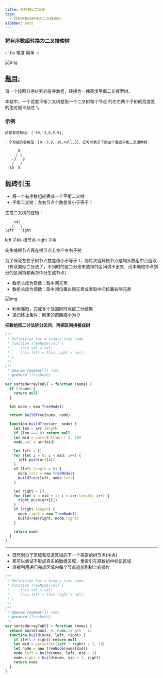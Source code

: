 ```yaml
---
title: 有序数组二叉树
tags:
  - 将有序数组转换为二叉搜索树
sidebar: auto
---
```


### 将有序数组转换为二叉搜索树

::: tip 难度
简单
:::

![img](http://qiniu.gaowenju.com/leecode/banner/20200703.jpg)

## [题目:](https://leetcode-cn.com/problems/convert-sorted-array-to-binary-search-tree/)

将一个按照升序排列的有序数组，转换为一棵高度平衡二叉搜索树。

本题中，一个高度平衡二叉树是指一个二叉树每个节点 的左右两个子树的高度差的绝对值不超过 1。

### 示例

```
给定有序数组: [-10,-3,0,5,9],

一个可能的答案是：[0,-3,9,-10,null,5]，它可以表示下面这个高度平衡二叉搜索树：

      0
     / \
   -3   9
   /   /
 -10  5
```

## 抛砖引玉

- 将一个有序数组转换成一个平衡二叉树
- 平衡二叉树：左右节点个数差值小于等于 1

生成二叉树的逻辑：

```
    val
   /   \
left   right
```

left 子树-根节点-right 子树

先生成根节点再在根节点上生产左右子树

为了保证左右子树节点数差值小于等于 1，则每次选择根节点是均从数组中点选取
（有点类似二分法了，不同时的是二分法未选择的区间讲不出来，而本地取中点划分的区间将都再次中分生成节点）

- 数组长度为奇数：取中间元素
- 数组长度为偶数：取中间位置左侧元素或者取中间位置右侧元素

![img](http://qiniu.gaowenju.com/leecode/20200703.png)

- 利用递归，完成多个范围同时保留二分结果
- 递归终止条件：圈定的范围缩小为 0

**把数组按二分法拆分区间，再把区间拼接成树**

```javascript
/**
 * Definition for a binary tree node.
 * function TreeNode(val) {
 *     this.val = val;
 *     this.left = this.right = null;
 * }
 */
/**
 * @param {number[]} nums
 * @return {TreeNode}
 */
var sortedArrayToBST = function (nums) {
  if (!nums) {
    return null
  }

  let node = new TreeNode()

  return buildTree(nums, node)

  function buildTree(arr, node) {
    let len = arr.length
    if (len === 0) return null
    let mid = parseInt(len / 2, 10)
    node.val = arr[mid]

    let left = []
    for (let i = 0; i < mid; i++) {
      left.push(arr[i])
    }
    if (left.length > 0) {
      node.left = new TreeNode()
      buildTree(left, node.left)
    }

    let right = []
    for (let i = mid + 1; i < arr.length; i++) {
      right.push(arr[i])
    }
    if (right.length) {
      node.right = new TreeNode()
      buildTree(right, node.right)
    }

    return node
  }
}
```

---

- 既然划分了区域和知道区域的下一个需要的树节点(中点)
- 那可以尝试不形成真实的数组区域，里索引在原数组中标记区域
- 直接利用递归完成区域内每个节点追加到树上的操作

```javascript
/**
 * Definition for a binary tree node.
 * function TreeNode(val) {
 *     this.val = val;
 *     this.left = this.right = null;
 * }
 */
/**
 * @param {number[]} nums
 * @return {TreeNode}
 */
var sortedArrayToBST = function (nums) {
  return build(nums, 0, nums.length - 1)
  function build(nums, left, right) {
    if (left > right) return null
    let mid = parseInt((left + right) / 2, 10)
    let node = new TreeNode(nums[mid])
    node.left = build(nums, left, mid - 1)
    node.right = build(nums, mid + 1, right)
    return node
  }
}
```
